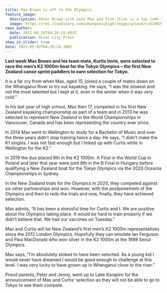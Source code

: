```yaml
---
title: Max Brown is off to the Olympics
feature_image:
  description: Peter Brown with sons Max and Finn (Finn is a top judo sportsman).
  image: https://res.cloudinary.com/whanganuihigh/image/upload/v1619929619/News/Max_Brown_dad_and_brother_RCP_29.4.21.jpg
news_author:
  date: 2021-04-29T04:26:24.093Z
  publication: River City Press
show_in_slider: true
date: 2021-05-02T04:26:24.200Z
---
```

**Last week Max Brown and his team mate, Kurtis Imrie, were selected to race the men’s K2 1000m boat for the Tokyo Olympics – the first New Zealand canoe sprint paddlers to earn selection for Tokyo.**

It is a far cry from when Max, aged 15, joined a couple of mates down on the Whanganui River to try out kayaking. He says, “I was the slowest and not the most talented but I kept at it, even in the winter when it was very cold.”

In his last year of high school, Max then 17, competed in his first New Zealand kayaking championship as part of a team and in 2013 he was selected to represent New Zealand in the World Championships in Vancouver, Canada and has been representing the country ever since.

In 2014 Max went to Wellington to study for a Bachelor of Music and over the three years didn’t stop training twice a day. He says, “I didn’t make the K1 singles. I was not fast enough but I linked up with Curtis while in Wellington for the K2.”

In 2019 the duo placed 8th in the K2 1000m. A Final in the World Cup in Poland and later that year were joint 6th in the B Final in Hungary before qualifying a New Zealand boat for the Tokyo Olympics via the 2020 Oceania Championships in Sydney. 

In the New Zealand trials for the Olympics in 2020, they competed against six other partnerships and won. However, with the postponement of the Olympics and then to redo the trials and now, finally, they have achieved selection.

Max admits, “It has been a stressful time for Curtis and I. We are positive about the Olympics taking place. It would be hard to train properly if we didn’t believe that. We had our vaccines on Tuesday.” 

Max and Curtis will be New Zealand’s first men’s K2 1000m representatives since the 2012 London Olympics. Hopefully they can emulate Ian Ferguson and Paul MacDonald who won silver in the K2 1000m at the 1988 Seoul Olympics.

Max says, “I’m absolutely stoked to have been selected. As a young kid I would never have dreamed I would be good enough to challenge at this level. I was very lucky to have grown up in Whanganui close to the river.”

Proud parents, Peter and Jenny, went up to Lake Karapiro for the announcement of Max and Curtis’ selection as they will not be able to go to Tokyo to see them compete. 
